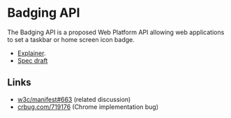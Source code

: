 # Badging API

The Badging API is a proposed Web Platform API allowing web applications to set
a taskbar or home screen icon badge.

* [Explainer](explainer.md).
* [Spec draft](https://wicg.github.io/badging)

## Links

* [w3c/manifest#663](https://github.com/w3c/manifest/issues/663) (related
  discussion)
* [crbug.com/719176](https://crbug.com/719176) (Chrome implementation bug)
